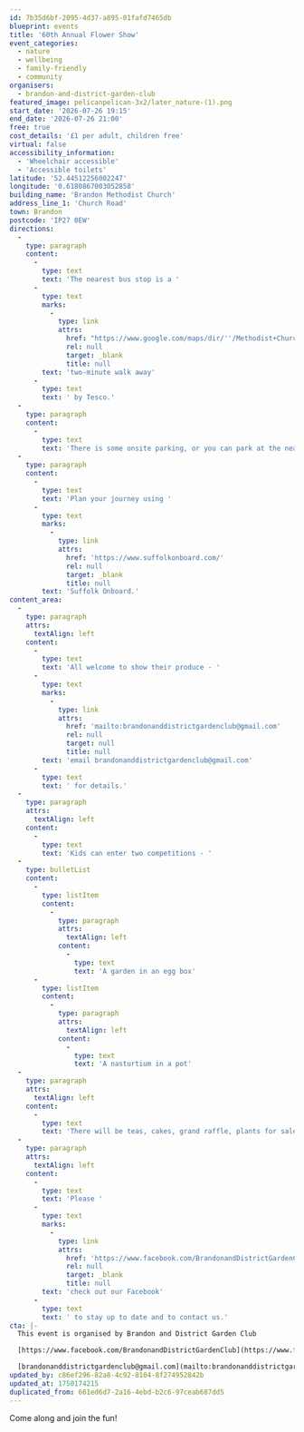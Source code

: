 ```yaml
---
id: 7b35d6bf-2095-4d37-a895-01fafd7465db
blueprint: events
title: '60th Annual Flower Show'
event_categories:
  - nature
  - wellbeing
  - family-friendly
  - community
organisers:
  - brandon-and-district-garden-club
featured_image: pelicanpelican-3x2/later_nature-(1).png
start_date: '2026-07-26 19:15'
end_date: '2026-07-26 21:00'
free: true
cost_details: '£1 per adult, children free'
virtual: false
accessibility_information:
  - 'Wheelchair accessible'
  - 'Accessible toilets'
latitude: '52.44512256002247'
longitude: '0.6180867003052858'
building_name: 'Brandon Methodist Church'
address_line_1: 'Church Road'
town: Brandon
postcode: 'IP27 0EW'
directions:
  -
    type: paragraph
    content:
      -
        type: text
        text: 'The nearest bus stop is a '
      -
        type: text
        marks:
          -
            type: link
            attrs:
              href: "https://www.google.com/maps/dir/''/Methodist+Church,+Brandon+IP27+0EW/@52.4446555,0.6177765,19.5z/data=!4m13!4m12!1m5!1m1!1s0x47d837334f30acd3:0x7c715c3b13254025!2m2!1d0.6175242!2d52.4444517!1m5!1m1!1s0x47d830cccb3625f9:0xcfd7125a4e92f213!2m2!1d0.6180511!2d52.44508?entry=ttu&g_ep=EgoyMDI1MDYxNS4wIKXMDSoASAFQAw%3D%3D"
              rel: null
              target: _blank
              title: null
        text: 'two-minute walk away'
      -
        type: text
        text: ' by Tesco.'
  -
    type: paragraph
    content:
      -
        type: text
        text: 'There is some onsite parking, or you can park at the nearby Tesco.'
  -
    type: paragraph
    content:
      -
        type: text
        text: 'Plan your journey using '
      -
        type: text
        marks:
          -
            type: link
            attrs:
              href: 'https://www.suffolkonboard.com/'
              rel: null
              target: _blank
              title: null
        text: 'Suffolk Onboard.'
content_area:
  -
    type: paragraph
    attrs:
      textAlign: left
    content:
      -
        type: text
        text: 'All welcome to show their produce - '
      -
        type: text
        marks:
          -
            type: link
            attrs:
              href: 'mailto:brandonanddistrictgardenclub@gmail.com'
              rel: null
              target: null
              title: null
        text: 'email brandonanddistrictgardenclub@gmail.com'
      -
        type: text
        text: ' for details.'
  -
    type: paragraph
    attrs:
      textAlign: left
    content:
      -
        type: text
        text: 'Kids can enter two competitions - '
  -
    type: bulletList
    content:
      -
        type: listItem
        content:
          -
            type: paragraph
            attrs:
              textAlign: left
            content:
              -
                type: text
                text: 'A garden in an egg box'
      -
        type: listItem
        content:
          -
            type: paragraph
            attrs:
              textAlign: left
            content:
              -
                type: text
                text: 'A nasturtium in a pot'
  -
    type: paragraph
    attrs:
      textAlign: left
    content:
      -
        type: text
        text: 'There will be teas, cakes, grand raffle, plants for sale and prizes.'
  -
    type: paragraph
    attrs:
      textAlign: left
    content:
      -
        type: text
        text: 'Please '
      -
        type: text
        marks:
          -
            type: link
            attrs:
              href: 'https://www.facebook.com/BrandonandDistrictGardenClub/'
              rel: null
              target: _blank
              title: null
        text: 'check out our Facebook'
      -
        type: text
        text: ' to stay up to date and to contact us.'
cta: |-
  This event is organised by Brandon and District Garden Club

  [https://www.facebook.com/BrandonandDistrictGardenClub](https://www.facebook.com/BrandonandDistrictGardenClub)

  [brandonanddistrictgardenclub@gmail.com](mailto:brandonanddistrictgardenclub@gmail.com)
updated_by: c86ef296-82a8-4c92-8104-8f274952842b
updated_at: 1750174215
duplicated_from: 661ed6d7-2a16-4ebd-b2c6-97ceab687dd5
---
```

Come along and join the fun!